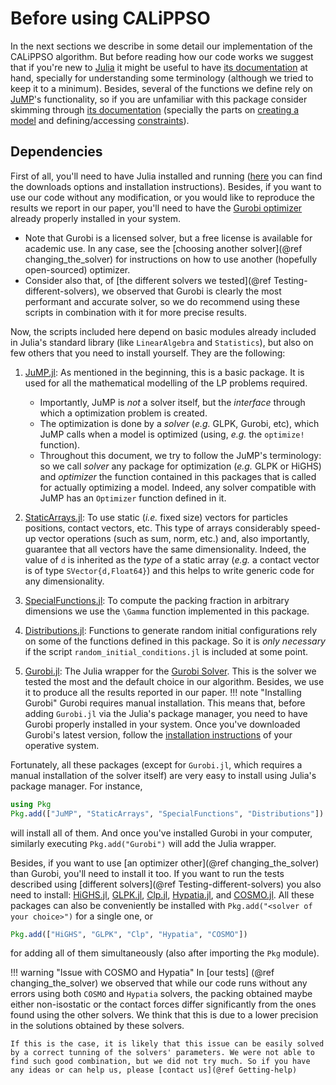 # Before using CALiPPSO

In the next sections we describe in some detail our implementation of the CALiPPSO algorithm. But before reading how our code works we suggest that if you're new to [Julia](https://julialang.org/) it might be useful to have [its documentation](https://docs.julialang.org/en/v1/) at hand, specially for understanding some terminology (although we tried to keep it to a minimum).
Besides, several of the functions we define rely on [JuMP](https://jump.dev/)'s functionality, so if you are unfamiliar with this package consider skimming through [its documentation](https://jump.dev/JuMP.jl/stable/) (specially the parts on [creating a model](https://jump.dev/JuMP.jl/stable/manual/models/#Create-a-model) and defining/accessing [constraints](https://jump.dev/JuMP.jl/stable/manual/constraints/)). 


## Dependencies

First of all, you'll need to have Julia installed and running ([here](https://julialang.org/downloads/) you can find the downloads options and installation instructions). Besides, if you want to use our code without any modification, or you would like to reproduce the results we report in our paper, you'll need to have the [Gurobi optimizer](https://www.gurobi.com/) already properly installed in your system. 
- Note that Gurobi is a licensed solver, but a free license is available for academic use. In any case, see the [choosing another solver](@ref changing_the_solver) for instructions on how to use another (hopefully open-sourced) optimizer.
- Consider also that, of [the different solvers we tested](@ref Testing-different-solvers), we observed that Gurobi is clearly the most performant and accurate solver, so we do recommend using these scripts in combination with it for more precise results.

Now, the scripts included here depend on basic modules already included in Julia's standard library (like `LinearAlgebra` and `Statistics`), but also on few others that you need to install yourself. They are the following:

1. [JuMP.jl](https://jump.dev/JuMP.jl/stable/): As mentioned in the beginning, this is a basic package. It is used for all the mathematical modelling of the LP problems required.
   - Importantly, JuMP is *not* a solver itself, but the *interface* through which a optimization problem is created.
   - The optimization is done by a *solver* (*e.g.* GLPK, Gurobi, etc), which JuMP calls when a model is optimized (using, *e.g.* the `optimize!` function).
   - Throughout this document, we try to follow the JuMP's terminology: so we call *solver* any package for optimization (*e.g.* GLPK or HiGHS) and *optimizer* the function contained in this packages that is called for actually optimizing a model. Indeed, any solver compatible with JuMP has an `Optimizer` function defined in it.
   
3. [StaticArrays.jl](https://juliaarrays.github.io/StaticArrays.jl/stable/): To use static (*i.e.* fixed size) vectors for particles positions, contact vectors, etc. This type of arrays considerably speed-up vector operations (such as sum, norm, etc.) and, also importantly, guarantee that all vectors have the same dimensionality. Indeed, the value of ``d`` is inherited as the *type* of a static array (*e.g.* a contact vector is of type `SVector{d,Float64}`) and this helps to write generic code for any dimensionality.

4. [SpecialFunctions.jl](https://specialfunctions.juliamath.org/stable/): To compute the packing fraction in arbitrary dimensions we use the ``\Gamma`` function implemented in this package.

5. [Distributions.jl](https://github.com/JuliaStats/Distributions.jl): Functions to generate random initial configurations rely on some of the functions defined in this package. So it is *only necessary* if the script `random_initial_conditions.jl` is included at some point.

2. [Gurobi.jl](https://github.com/jump-dev/Gurobi.jl): The Julia wrapper for the [Gurobi Solver](https://www.gurobi.com/). This is the solver we tested the most and the default choice in our algorithm. Besides, we use it to produce all the results reported in our paper.
!!! note "Installing Gurobi"
    Gurobi requires manual installation. This means that, before adding `Gurobi.jl` via the Julia's package manager, you need to have Gurobi properly installed in your system. Once you've downloaded Gurobi's latest version, follow the [installation instructions](https://www.gurobi.com/documentation/quickstart.html) of your operative system. 



Fortunately, all these packages (except for `Gurobi.jl`, which requires a manual installation of the solver itself) are very easy to install using Julia's package manager. For instance,

```julia
using Pkg
Pkg.add(["JuMP", "StaticArrays", "SpecialFunctions", "Distributions"])
```
will install all of them. And once you've installed Gurobi in your computer, similarly executing `Pkg.add("Gurobi")` will add the Julia wrapper.

Besides, if you want to use [an optimizer other](@ref changing_the_solver) than Gurobi, you'll need to install it too. If you want to run the tests described using [different solvers](@ref Testing-different-solvers) you also need to install: [HiGHS.jl](https://github.com/jump-dev/HiGHS.jl), [GLPK.jl](https://github.com/jump-dev/GLPK.jl), [Clp.jl](https://github.com/jump-dev/Clp.jl), [Hypatia.jl](https://github.com/chriscoey/Hypatia.jl), and [COSMO.jl](https://github.com/oxfordcontrol/COSMO.jl). All these packages can also be conveniently be installed with `Pkg.add("<solver of your choice>")` for a single one, or

```julia
Pkg.add(["HiGHS", "GLPK", "Clp", "Hypatia", "COSMO"])
```
for adding all of them simultaneously (also after importing the `Pkg` module).

!!! warning "Issue with COSMO and Hypatia"
    In [our tests] (@ref changing_the_solver) we observed that while our code runs without any errors using both `COSMO` and `Hypatia` solvers, the packing obtained maybe either non-isostatic or the contact forces differ significantly from the ones found using the other solvers. We think that this is due to a lower precision in the solutions obtained by these solvers.

    If this is the case, it is likely that this issue can be easily solved by a correct tunning of the solvers' parameters. We were not able to find such good combination, but we did not try much. So if you have any ideas or can help us, please [contact us](@ref Getting-help)


